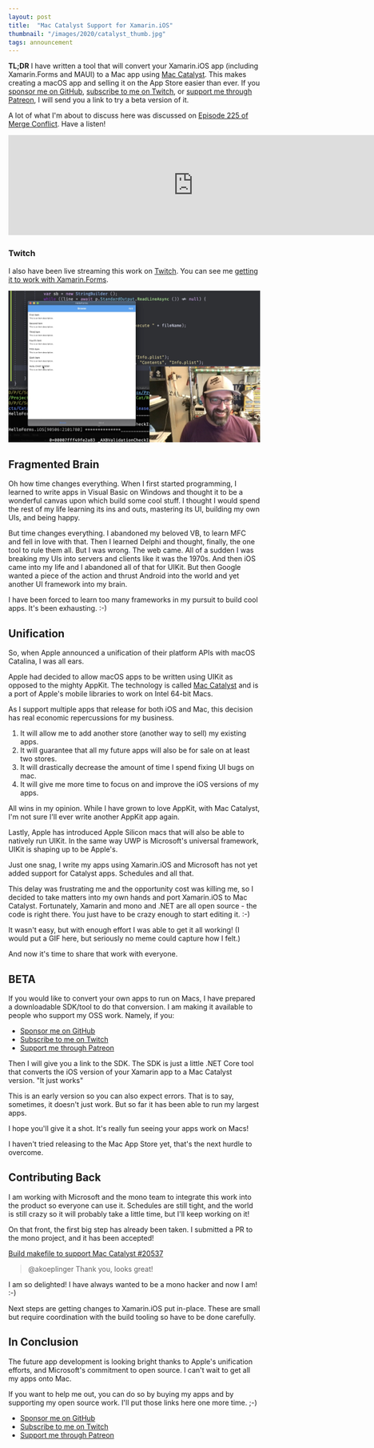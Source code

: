```yaml
---
layout: post
title:  "Mac Catalyst Support for Xamarin.iOS"
thumbnail: "/images/2020/catalyst_thumb.jpg"
tags: announcement
---
```


**TL;DR** I have written a tool that will convert your Xamarin.iOS app
(including Xamarin.Forms and MAUI) to a Mac app using [Mac Catalyst](https://developer.apple.com/mac-catalyst/).
This makes creating a macOS app and selling it on the App Store easier
than ever.
If you [sponsor me on GitHub](https://github.com/sponsors/praeclarum),
[subscribe to me on Twitch](https://twitch.tv/FrankKrueger),
or [support me through Patreon](https://www.patreon.com/praeclarum),
I will send you a link to try a beta version of it.

A lot of what I'm about to discuss here was discussed on
[Episode 225 of Merge Conflict](https://www.mergeconflict.fm/225).
Have a listen!

<iframe src="https://player.fireside.fm/v2/UDzB5o3V+fDOgxFlZ?theme=dark" width="740" height="200" frameborder="0" scrolling="no"></iframe>


### Twitch

I also have been live streaming this work on [Twitch](https://twitch.tv/FrankKrueger). You can see me 
[getting it to work with Xamarin.Forms](https://www.twitch.tv/videos/788934700).

<a href="https://www.twitch.tv/videos/788934700"><img src="/images/2020/catalyst.jpg" alt="Screenshot of me on Twitch running a Xamarin.Forms app on Mac Catalyst" /></a>


## Fragmented Brain

Oh how time changes everything. When I first started programming,
I learned to write apps in Visual Basic on Windows
and thought it to be a wonderful canvas upon which build some cool stuff.
I thought I would spend the rest of my life learning its ins and outs,
mastering its UI, building my own UIs, and being happy.

But time changes everything. I abandoned my beloved VB, to learn
MFC and fell in love with that. Then I learned Delphi
and thought, finally, the one tool to rule them all.
But I was wrong. The web came. All of a sudden I was breaking
my UIs into servers and clients like it was the 1970s.
And then iOS came into my life and I abandoned all of that for UIKit.
But then Google wanted a piece of the action and thrust Android into the world
and yet another UI framework into my brain.

I have been forced to learn too many frameworks in my pursuit to build cool apps.
It's been exhausting. :-)


## Unification

So, when Apple announced a unification of their platform APIs with macOS Catalina,
I was all ears.

Apple had decided to allow macOS apps to be written using UIKit
as opposed to the mighty AppKit. The technology is called [Mac Catalyst](https://developer.apple.com/mac-catalyst/) and is a port of Apple's mobile libraries to work on Intel 64-bit Macs.

As I support multiple apps that release for both iOS and Mac, this decision
has real economic repercussions for my business.

1. It will allow me to add another store (another way to sell) my existing apps.
2. It will guarantee that all my future apps will also be for sale on at least two stores.
3. It will drastically decrease the amount of time I spend fixing UI bugs on mac.
4. It will give me more time to focus on and improve the iOS versions of my apps.

All wins in my opinion. While I have grown to love AppKit, with Mac Catalyst,
I'm not sure I'll ever write another AppKit app again.

Lastly, Apple has introduced Apple Silicon macs that will also be able to
natively run UIKit. In the same way UWP is Microsoft's universal framework,
UIKit is shaping up to be Apple's.

Just one snag, I write my apps using Xamarin.iOS
and Microsoft has not yet added support for Catalyst apps.
Schedules and all that.

This delay was frustrating me and the opportunity cost was killing me,
so I decided to take matters into my own hands and port Xamarin.iOS to Mac Catalyst.
Fortunately, Xamarin and mono and .NET are all open source - the code is right there.
You just have to be crazy enough to start editing it. :-)

It wasn't easy, but with enough effort I was able to get it all working!
(I would put a GIF here, but seriously no meme could capture how I felt.)

And now it's time to share that work with everyone.


## BETA

If you would like to convert your own apps to run on Macs, I have prepared a downloadable
SDK/tool to do that conversion. I am making it available to people who support
my OSS work. Namely, if you:

* [Sponsor me on GitHub](https://github.com/sponsors/praeclarum)
* [Subscribe to me on Twitch](https://twitch.tv/FrankKrueger)
* [Support me through Patreon](https://www.patreon.com/praeclarum)

Then I will give you a link to the SDK. The SDK is just a little .NET Core tool
that converts the iOS version of your Xamarin app to a Mac Catalyst version.
"It just works"

This is an early version so you can also expect errors.
That is to say, sometimes, it doesn't just work. But so far it has been able to run
my largest apps.

I hope you'll give it a shot. It's really fun seeing your apps work on Macs!

I haven't tried releasing to the Mac App Store yet, that's the next hurdle to overcome.


## Contributing Back

I am working with Microsoft and the mono team to integrate this work into the
product so everyone can use it. Schedules are still tight, and the world is still
crazy so it will probably take a little time, but I'll keep working on it!

On that front, the first big step has already been taken. I submitted a PR
to the mono project, and it has been accepted!

[Build makefile to support Mac Catalyst #20537](https://github.com/mono/mono/pull/20537)

> @akoeplinger Thank you, looks great! 

I am so delighted! I have always wanted to be a mono hacker and now I am! :-)

Next steps are getting changes to Xamarin.iOS put in-place. These are small
but require coordination with the build tooling so have to be done
carefully.


## In Conclusion

The future app development is looking bright thanks to Apple's unification efforts,
and Microsoft's commitment to open source. I can't wait to get all my apps onto Mac.

If you want to help me out, you can do so by buying my apps and by supporting my open source work.
I'll put those links here one more time. ;-)

* [Sponsor me on GitHub](https://github.com/sponsors/praeclarum)
* [Subscribe to me on Twitch](https://twitch.tv/FrankKrueger)
* [Support me through Patreon](https://www.patreon.com/praeclarum)





